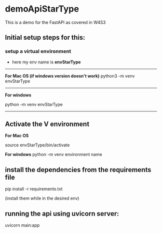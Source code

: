 # demoApiStarType

This is a demo for the FastAPI as covered in W4S3

## Initial setup steps for this:

### setup a virtual environment

- here my env name is **envStarType**

---

**For Mac OS (if windows version doesn't work)**
python3 -m venv envStarType

---

**For windows**

python -m venv envStarType

---

## Activate the V environment

**For Mac OS**

source envStarType/bin/activate

**For windows**
python -m venv environment name

## install the dependencies from the requirements file

pip install -r requirements.txt

(install them while in the desired env)

## running the api using uvicorn server:

uvicorn main:app
